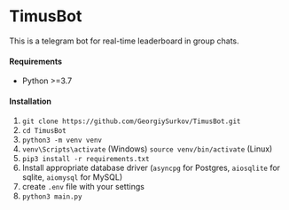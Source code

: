 # TimusBot

This is a telegram bot for real-time leaderboard in group chats.

#### Requirements
- Python >=3.7

#### Installation
1. `git clone https://github.com/GeorgiySurkov/TimusBot.git`
2. `cd TimusBot`
3. `python3 -m venv venv`
4. `venv\Scripts\activate` (Windows) `source venv/bin/activate` (Linux)
5. `pip3 install -r requirements.txt`
6. Install appropriate database driver (`asyncpg` for Postgres, `aiosqlite` for sqlite, `aiomysql` for MySQL)
7. create `.env` file with your settings
8. `python3 main.py`

